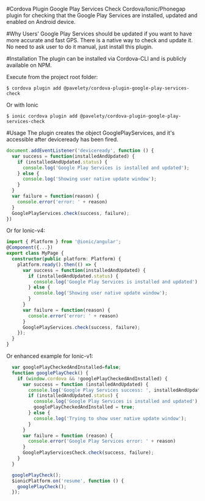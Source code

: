 #Cordova Plugin Google Play Services Check
Cordova/Ionic/Phonegap plugin for checking that the Google Play Services are installed, updated and enabled on Android device.

#Why
Users' Google Play Services should be updated if you want to have more accurate and fast GPS.
There is a native way to check and update it. No need to ask user to do it manual, just install this plugin.

#Installation
The plugin can be installed via Cordova-CLI and is publicly available on NPM.

Execute from the project root folder:
```shell
$ cordova plugin add @pavelety/cordova-plugin-google-play-services-check
```
Or with Ionic
```shell
$ ionic cordova plugin add @pavelety/cordova-plugin-google-play-services-check
```
#Usage
The plugin creates the object GooglePlayServices, and it's accessible after deviceready has been fired.

```js
document.addEventListener('deviceready', function () {
  var success = function(installedAndUpdated) {
    if (installedAndUpdated.status) {
      console.log('Google Play Services is installed and updated');        
    } else {
      console.log('Showing user native update window');
    }
  } 
  var failure = function(reason) {
    console.error('error: ' + reason)
  }
  GooglePlayServices.check(success, failure);
})
```
Or for Ionic-v4:
```typescript
import { Platform } from '@ionic/angular';
@Component({...})
export class MyPage {
  constructor(public platform: Platform) {
    platform.ready().then(() => {
      var success = function(installedAndUpdated) {
        if (installedAndUpdated.status) {
          console.log('Google Play Services is installed and updated');        
        } else {
          console.log('Showing user native update window');
        }
      } 
      var failure = function(reason) {
        console.error('error: ' + reason)
      }
      GooglePlayServices.check(success, failure);
    });
  }
}
```
Or enhanced example for Ionic-v1:
```js
  var googlePlayCheckedAndInstalled=false;
  function googlePlayCheck() {
    if (window.cordova && !googlePlayCheckedAndInstalled) {
      var success = function (installedAndUpdated) {
        console.log('Google Play Services success: ', installedAndUpdated);
        if (installedAndUpdated.status) {
          console.log('Google Play Services is installed and updated');
          googlePlayCheckedAndInstalled = true;
        } else {
          console.log('Trying to show user native update window');
        }
      }
      var failure = function (reason) {
        console.error('Google Play Services error: ' + reason)
      }
      GooglePlayServicesCheck.check(success, failure);
    }
  }

  googlePlayCheck();
  $ionicPlatform.on('resume', function () {
    googlePlayCheck();
  });
``` 
